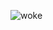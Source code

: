 ![woke](https://64.media.tumblr.com/b1c7641bf3bde8d9b9127c023dc5b2d2/8792aed569e68c45-7b/s1280x1920/c8a8964fcc118ae14be402dba39f3f4ff2e9471c.jpg)
